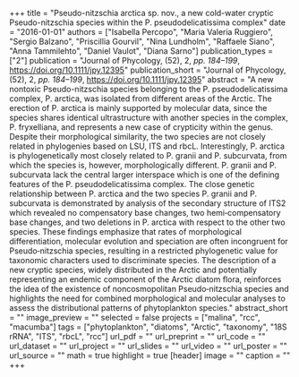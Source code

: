 +++
title = "Pseudo-nitzschia arctica sp. nov., a new cold-water cryptic Pseudo-nitzschia species within the P. pseudodelicatissima complex"
date = "2016-01-01"
authors = ["Isabella Percopo", "Maria Valeria Ruggiero", "Sergio Balzano", "Priscillia Gourvil", "Nina Lundholm", "Raffaele Siano", "Anna Tammilehto", "Daniel Vaulot", "Diana Sarno"]
publication_types = ["2"]
publication = "Journal of Phycology, (52), 2, _pp. 184–199_, https://doi.org/10.1111/jpy.12395"
publication_short = "Journal of Phycology, (52), 2, _pp. 184–199_, https://doi.org/10.1111/jpy.12395"
abstract = "A new nontoxic Pseudo-nitzschia species belonging to the P. pseudodelicatissima complex, P. arctica, was isolated from different areas of the Arctic. The erection of P. arctica is mainly supported by molecular data, since the species shares identical ultrastructure with another species in the complex, P. fryxelliana, and represents a new case of crypticity within the genus. Despite their morphological similarity, the two species are not closely related in phylogenies based on LSU, ITS and rbcL. Interestingly, P. arctica is phylogenetically most closely related to P. granii and P. subcurvata, from which the species is, however, morphologically different. P. granii and P. subcurvata lack the central larger interspace which is one of the defining features of the P. pseudodelicatissima complex. The close genetic relationship between P. arctica and the two species P. granii and P. subcurvata is demonstrated by analysis of the secondary structure of ITS2 which revealed no compensatory base changes, two hemi‐compensatory base changes, and two deletions in P. arctica with respect to the other two species. These findings emphasize that rates of morphological differentiation, molecular evolution and speciation are often incongruent for Pseudo‐nitzschia species, resulting in a restricted phylogenetic value for taxonomic characters used to discriminate species. The description of a new cryptic species, widely distributed in the Arctic and potentially representing an endemic component of the Arctic diatom flora, reinforces the idea of the existence of noncosmopolitan Pseudo‐nitzschia species and highlights the need for combined morphological and molecular analyses to assess the distributional patterns of phytoplankton species."
abstract_short = ""
image_preview = ""
selected = false
projects = ["malina", "rcc", "macumba"]
tags = ["phytoplankton", "diatoms", "Arctic", "taxonomy", "18S rRNA", "ITS", "rbcL", "rcc"]
url_pdf = ""
url_preprint = ""
url_code = ""
url_dataset = ""
url_project = ""
url_slides = ""
url_video = ""
url_poster = ""
url_source = ""
math = true
highlight = true
[header]
image = ""
caption = ""
+++

